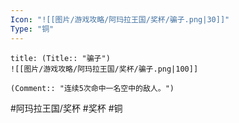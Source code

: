 ```yaml
---
Icon: "![[图片/游戏攻略/阿玛拉王国/奖杯/骗子.png|30]]"
Type: "铜"
---
```

```ad-common-bronze-trophy
title: (Title:: "骗子")
![[图片/游戏攻略/阿玛拉王国/奖杯/骗子.png|100]]

(Comment:: "连续5次命中一名空中的敌人。")
```

#阿玛拉王国/奖杯 #奖杯 #铜
